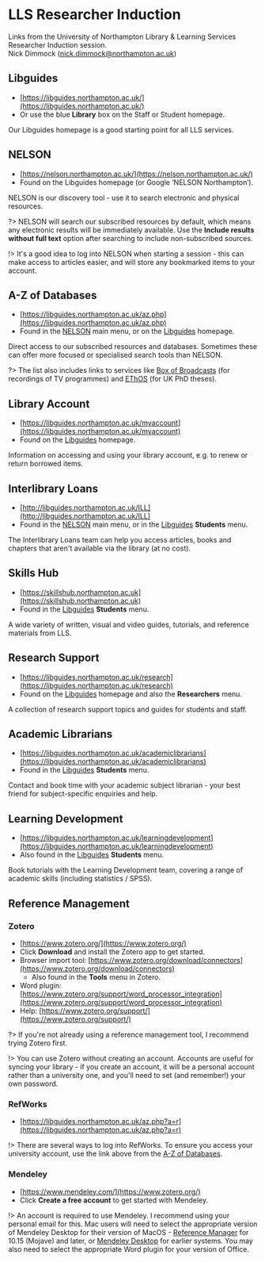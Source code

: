 # LLS Researcher Induction

Links from the University of Northampton Library & Learning Services Researcher Induction session.\
Nick Dimmock ([nick.dimmock@northampton.ac.uk](mailto:nick.dimmock@northampton.ac.uk))

## Libguides

- [https://libguides.northampton.ac.uk/](https://libguides.northampton.ac.uk/)
- Or use the blue **Library** box on the Staff or Student homepage.

Our Libguides homepage is a good starting point for all LLS services.

## NELSON

- [https://nelson.northampton.ac.uk/](https://nelson.northampton.ac.uk/)
- Found on the Libguides homepage (or Google ‘NELSON Northampton’).

NELSON is our discovery tool - use it to search electronic and physical resources.

?> NELSON will search our subscribed resources by default, which means any electronic results will be immediately available. Use the **Include results without full text** option after searching to include non-subscribed sources.

!> It's a good idea to log into NELSON when starting a session - this can make access to articles easier, and will store any bookmarked items to your account.

## A-Z of Databases

- [https://libguides.northampton.ac.uk/az.php](https://libguides.northampton.ac.uk/az.php)
- Found in the [NELSON](https://nelson.northampton.ac.uk/) main menu, or on the [Libguides](https://libguides.northampton.ac.uk) homepage.

Direct access to our subscribed resources and databases. Sometimes these can offer more focused or specialised search tools than NELSON.

?> The list also includes links to services like [Box of Broadcasts](https://login.learningonscreen.ac.uk/) (for recordings of TV programmes) and [EThOS](http://ethos.bl.uk/) (for UK PhD theses).

## Library Account

- [https://libguides.northampton.ac.uk/myaccount](https://libguides.northampton.ac.uk/myaccount)
- Found on the [Libguides](https://libguides.northampton.ac.uk) homepage.

Information on accessing and using your library account, e.g. to renew or return borrowed items.
## Interlibrary Loans

- [http://libguides.northampton.ac.uk/ILL](http://libguides.northampton.ac.uk/ILL)
- Found in the [NELSON](https://nelson.northampton.ac.uk/) main menu, or in the [Libguides](https://libguides.northampton.ac.uk) **Students** menu.

The Interlibrary Loans team can help you access articles, books and chapters that aren't available via the library (at no cost).

## Skills Hub

- [https://skillshub.northampton.ac.uk](https://skillshub.northampton.ac.uk)
- Found in the [Libguides](https://libguides.northampton.ac.uk) **Students** menu.

A wide variety of written, visual and video guides, tutorials, and reference materials from LLS.

## Research Support

- [https://libguides.northampton.ac.uk/research](https://libguides.northampton.ac.uk/research)
- Found on the [Libguides](https://libguides.northampton.ac.uk) homepage and also the **Researchers** menu.

A collection of research support topics and guides for students and staff.

## Academic Librarians

- [https://libguides.northampton.ac.uk/academiclibrarians](https://libguides.northampton.ac.uk/academiclibrarians)
- Found in the [Libguides](https://libguides.northampton.ac.uk) **Students** menu.

Contact and book time with your academic subject librarian - your best friend for subject-specific enquiries and help.

## Learning Development

- [https://libguides.northampton.ac.uk/learningdevelopment](https://libguides.northampton.ac.uk/learningdevelopment)
- Also found in the [Libguides](https://libguides.northampton.ac.uk) **Students** menu.

Book tutorials with the Learning Development team, covering a range of academic skills (including statistics / SPSS).

## Reference Management

### Zotero

- [https://www.zotero.org/](https://www.zotero.org/)
- Click **Download** and install the Zotero app to get started.
- Browser import tool: [https://www.zotero.org/download/connectors](https://www.zotero.org/download/connectors)
  - Also found in the **Tools** menu in Zotero.
- Word plugin: [https://www.zotero.org/support/word_processor_integration](https://www.zotero.org/support/word_processor_integration)
- Help: [https://www.zotero.org/support/](https://www.zotero.org/support/)

?> If you're not already using a reference management tool, I recommend trying Zotero first.

!> You can use Zotero without creating an account. Accounts are useful for syncing your library - if you create an account, it will be a personal account rather than a university one, and you'll need to set (and remember!) your own password.

### RefWorks

- [https://libguides.northampton.ac.uk/az.php?a=r](https://libguides.northampton.ac.uk/az.php?a=r)

!> There are several ways to log into RefWorks. To ensure you access your university account, use the link above from the [A-Z of Databases](https://libguides.northampton.ac.uk/az.php).

### Mendeley

- [https://www.mendeley.com/](https://www.zotero.org/)
- Click **Create a free account** to get started with Mendeley.

!>  An account is required to use Mendeley. I recommend using your personal email for this.
Mac users will need to select the appropriate version of Mendeley Desktop for their version of MacOS - [Reference Manager](https://www.mendeley.com/download-reference-manager/macOS) for 10.15 (Mojave) and later, or [Mendeley Desktop](https://www.mendeley.com/download-mendeley-desktop-legacy/macOS) for earlier systems. You may also need to select the appropriate Word plugin for your version of Office.
